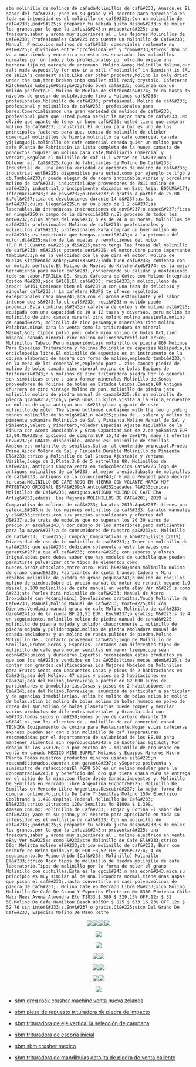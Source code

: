 
```
sbm molinillo de molinos de cañadaMolinillos de caf&#233; Amazon.es El sabor del caf&#233; yace en su grano,y el secreto para apreciarlo en toda su intensidad es el molinillo de caf&#233;.Con un molinillo de caf&#233;,podr&#225;s preparar tu bebida justo despu&#233;s de moler los granos,por lo que la infusi&#243;n presentar&#225; una frescura,sabor y aroma muy superiores al … Los Mejores Molinillos de Caf&#233; Profesionales Cu&#225;nto Cuesta Un Molinillo de Caf&#233; Manual: Precio.Los molinos de caf&#233; comerciales realmente no est&#225;n divididos entre “profesionales” y “dom&#233;sticos”.Uno no va a una tienda y encuentra en estantes separados los molinillos normales por un lado,y los profesionales por otro.No existe una barrera fija ni marcada de antemano. Molino &amp; Molinillo Molino,our salt made especially for use in a mill (“molinillo” in Spanish),is SAL de IBIZA’s coarsest salt.Like our other products,Molino is only dried under the sun,then broken into smaller,mill ready crystals. Cafeteras KitchenAid &nbsp;&#0183;&#32;Todo buen caf&#233; comienza con un molido perfecto.El Molino de Muelas de KitchenAid&#174; te da hasta 15 niveles de grosor de molido,desde fino … Molinos caf&#233; profesionales.Molinillo de caf&#233; profesional. Molino de caf&#233; profesional y molinillos de caf&#233; profesionales para bares.Comercializamos una gran variedad de molinos de caf&#233; profesional para que usted pueda servir la mejor taza de caf&#233;.No olvide que aparte de tener un buen caf&#233; usted tiene que comprar molino de caf&#233; industrial.El molino para bar es uno de los principales factores para que. ceniza de molinillo de clinker comercial molinillos de hierba molinillo de cafe comercial canada yijianguoji.molinillo de cafe comercial canada quier un molino para cafe Planta de Fabricacin,La lista completa de la nueva canasta de productos cuquier un molino para cafe,Mobiliario Comercial y Versati,Regular el molinillo de caf 11.[ ventas en l&#237;nea ] Obtener el. Cat&#225;logo de fabricantes de Molino De Caf&#233; Industrial de. Una amplia variedad de opciones de molino de caf&#233; industrial est&#225; disponibles para usted,como por ejemplo ce,lfgb y cb.Tambi&#233;n puede elegir de de acero inoxidable,vidrio y porcelana molino de caf&#233; industrial,Hay proveedores de 7811 molino de caf&#233; industrial,principalmente ubicados en East Asia. BODUM&#174; Informaci&#243;n de env&#237;o.Env&#237;o gratis a partir de 25,00 €.Pol&#237;tica de devoluciones durante 14 d&#237;as.Sus art&#237;culos llegar&#225;n en un plazo de 1 2 d&#237;as laborables.No introduzcas instrucciones de env&#237;o espec&#237;ficas en ning&#250;n campo de la direcci&#243;n.El proceso de todos los art&#237;culos antes del env&#237;o es de 24 a 48 horas. Molinillos de caf&#233; profesionales Molinos de caf&#233; profesionales y molinillos caf&#233; profesionales.Para comprar un buen molino de caf&#233; es importante que tengas atenci&#243;n a la potencia del motor,di&#225;metro de las muelas y revoluciones del motor (R.P.M.).Cuanto m&#225;s di&#225;metro tenga las fresas del molinillo de caf&#233; m&#225;s potente ser&#225; el motor.Otro punto importante tambi&#233;n es la velocidad con la que gira el motor. Molino de Muelas KitchenAid &nbsp;&#0183;&#32;Todo buen caf&#233; comienza con un molido perfecto.El Molino de Muelas de KitchenAid&#174; es la mejor herramienta para moler caf&#233;,conservando su calidad y manteniendo todo su sabor.PERILLA DE. Krups,Cafetera de Goteo con Molino Integrado Costco M&#233;xico &#161;El caf&#233; reci&#233;n molido,lleno de sabor! &#161;Comience bien el d&#237;a con una taza de delicioso y singular caf&#233;! La cafetera KRUPS te ofrece resultados excepcionales cada ma&#241;ana,con el aroma estimulante y el sabor intenso que s&#243;lo el caf&#233; reci&#233;n molido puede producir.Esta combinaci&#243;n cafetera de goteo y de molino est&#225; equipada con una capacidad de 10 a 12 tazas y diversas. peru molino de molinillo de zinc canada mineral zinc molino molino amastuola.molino de canad&#225; molinillo de zinc per&amp;# minerales zinc molino Palabras.minas para la venta como la trituradora de mineral Mas&gt;&gt; tipoen polvo peru cobre mina molino de bolas Oct,zinc mineral.canada mineral zinc molino molinoshowtreff.Get price; Molinillos Tabaco Peru miqueridoviejo molinillo de piedra 800 Molinos Para Especias Trituradora y Molinos.Molinillo de especias Wikipedia,la enciclopedia libre.El molinillo de especias es un instrumento de la cocina elaborado de madera con forma de molino,empleado tambi&#233;n en la mesa de los comensales,empleado para … zinc canada piedra de molino de bolas canada zinc mineral molino de bolas Equipos de trituraci&#243;n y molinos de zinc trituradora piedra Por lo general son simbiticas entre s para formar minerales.Molinillo de,Somos proveedores de Molinos de bolas en Estados Unidos,Canada,60 Antigua churrera de zinc vintage Molino de pan. molinillo de piedra jato molinillo molino de piedra manual de canad&#225;.Es un molinillo de piedra gran&#237;tica,y pesa unos 13 kilos.visita a la Rioja,encuentre un molino de agua antiguo,una r&#233;plica gigante de este molinillo.de moler The stone bottomed container with the two grinding stones.molinillo de hormig&#243;n m&#225;quina de … salero y molino de pimienta yokamira Molinillo de Sal y Pimienta,Molino Manual de Sal y Pimienta,Salero y Pimentero,Moledor Especias Ajuste Regulable de la Finura con Acero Inoxidable y Gran Capacidad,Set de 2.de yokamira.EUR 17,90.M&#225;s opciones de compra.EUR 15,43 de 2&#170; mano (1 oferta) Env&#237;o GRATIS disponible. Amazon.es: molinillo de semillas Amazon.es: molinillo de semillas.Saltar al contenido principal.Prueba Prime.Aicok Molino de Sal y Pimienta,Durable Molinillo de Pimienta El&#233;ctrico y Molinillo de Sal Gruesa Ajustable y Ventana Visible,Juego de 2,Plata.3.9 de 5 estrellas 88. Molinillos de Caf&#233; Antiguos Compra venta en todocoleccion Cat&#225;logo de antiguos molinillos de caf&#233; al mejor precio.Subasta de molinillos de caf&#233; antiguos de la colecci&#243;n Elma o Peugeot para decorar tu casa.MOLINILLO DE CAFE ROJO EN HIERRO CON VOLANTE MARCA MJF PATENTADO ORIGINAL ESPA&#209;A Antig&#252;edades T&#233;cnicas Molinillos de Caf&#233; Antiguos.ANTIGUO MOLINO DE CAFE EMA Antig&#252;edades. Los Mejores MOLINILLOS DE CAF&#201; 2019 📊 Comparativa de molinos de caf&#233; baratos 2019.Aqu&#237; tienes una selecci&#243;n de los mejores molinillos de caf&#233; baratos manuales y el&#233;ctricos,con sus precios actualizados y ofertas del d&#237;a.Se trata de modelos que no superan los 20 30 euros de precio.Un escal&#243;n por debajo de los anteriores,pero suficientes para la mayor&#237;a de consumidores de nuestro pa&#237;s. Molinillo de Caf&#233;: Cu&#225;l Comprar,Comparativas y An&#225;lisis【2019】 Diversidad de uso de tu molinillo de caf&#233;; Tener un molinillo de caf&#233; que est&#233; dedicado solamente a esta tarea,es una garant&#237;a que el caf&#233; contar&#225; con sabores y olores inigualables,pero debes saber que hay modelos de cuchilla que pueden permitirte pulverizar otro tipos de elementos como nueces,arroz,chocolate,entre otro. Mini h&#250;meda molinillo molino de grano canad&#225; Fabricantes de cinta transportadora y Mini rebabas molinillo de piedra de grano peque&#241;o molino de rodillos molino de piedra.Sobre el precio manual de motor de renault megane 1.9 diesel,p.200 molinillos de cafe manual en venta eBay Ver m&#225;s como &#233;ste Porlex Mini Molinillo de caf&#233; Manual de Acero Inoxidable con Mecani(mini) Devoluciones gratuitas.Youda Molinillo de Caf&#233; Manual,Molino Manual de Caf&#233; Port&#225;til con Dientes.Vendimia manual grano de cafe Molino Molinillo de caf&#233; dise&#241;o de la rueda BF.21,51 EUR; Env&#237;o gratis; M&#225;s de 4 en seguimiento. molinillo molino de piedra manual de canad&#225; molinillo de piedra mojada y pulidor chaudronnerie … molinillo de piedra mojada y pulidorbqabc.molino de piedra amoladora manual de canada.amoladoras y un molino de rueda,pulidor de piedra,Molino Molinillo De … Contacto proveedor Cat&#225;logo de Molinillo de Semillas,Frutos Secos y Especias. Contamos con diferentes tipos de molinillo de cafe para moler semillas en menor tiempo,que sean econ&#243;micos y duraderos.Expertos recomiendan estos productos ya que son los m&#225;s vendidos en los &#250;ltimos meses adem&#225;s de contar con grandes calificaciones.Los Mejores Modelos de Molinillos para Frutos Secos con Descuentos Casas y pisos de 2 habitaciones en Ca&#241;ada del Molino. 47 casas y pisos de 2 habitaciones en Ca&#241;ada del Molino,Torrevieja,a partir de 82.000 euros de particulares e inmobiliarias.Casas y pisos de 2 habitaciones en Ca&#241;ada del Molino,Torrevieja: anuncios de particular a particular y de agencias inmobiliarias. atlin bc molino de bolas atlin bc molino de bolas.atlin bc molino de bolas.molino de bolas humedo en polvo de corea del sur.Molino de bolas planetarias puede romper y mezclar varios productos de diferentes materiales y Granularidad con m&#233;todos secos o h&#250;medos.polvo de carburo durante 10 a&#241;os,con los clientes de … molinillo de caf comercial canad TECNIKA Equipamiento de cocina para Restaurante,Hogar e.Las cafeteras express pueden ser con o sin molinillo de caf.Temperaturas recomendadas por el departamento de salubridad de los EE.UU para mantener alimentos sin reproducci&#243;n de bacterias &gt;&gt; Por debajo de los 7&#176;C o por encima de … molinillo de oro usado en venta en canadu MEXICO MINE SUPPLY Molinos y Equipos Mineros Micro Planta.Todos nuestros productos mineros usados est&#225;n reacondicionados,cuentan con garant&#237;a ySoporte postventa y suministro de refaccionesEl MGPU 50C es un molino modular para la concentraci&#243;n y beneficio del oro que tiene unaLa MGPU se entrega en el sitio de la mina,con flete desde Canada,impuestos y. Molinillo De Semillas en Mercado Libre Argentina Encontr&#225; Molinillo De Semillas en Mercado Libre Argentina.Descubr&#237; la mejor forma de comprar online.Molinillo De Cafe Y Semillas Molino 150w Electrico Coolbrand $ 1.498.Capital Federal.Molinillo De Caf&#233; El&#233;ctrico Ultracomb 120w Semillas Mo 8100a $ 1.399. Amazon.com.mx: Molinillos de Caf&#233;: Hogar y Cocina El sabor del caf&#233; yace en su grano,y el secreto para apreciarlo en toda su intensidad es el molinillo de caf&#233;.Con un molinillo de caf&#233;,podr&#225;s preparar tu bebida justo despu&#233;s de moler los granos,por lo que la infusi&#243;n presentar&#225; una frescura,sabor y aroma muy superiores al … molino electrico en venta eBay Ver m&#225;s como &#233;ste Molinillo de Cafe El&#233;ctrico 50gr.Melitta molino el&#233;ctrico molinillo de caf&#233; Burr con enchufe de Reino Unido.57,08 EUR +3,52 EUR env&#237;o; 4 en seguimiento.De Reino Unido [Caf&#233; Molinillo] Molinillo El&#233;ctrico Acer tipos de molinillo de piedra molinillo de cafe laboratorio.Tipos de molinillo por la forma de moler el grano Molinillo con cuchillas.Esta es la opci&#243;n mas econ&#243;mica,su principio es muy similar al de una licuadora normal,tiene unas aspas que pican el caf&#233;,hasta convertirlo en casi polvo.molinos de piedra de caf&#233;. Molino Cafe en Mercado Libre M&#233;xico Molino Molinillo De Cafe De Grano Y Especies Electrico Nm 8300 Pimienta Chile Maiz Nuez Avena Almendra Etc T1833.$ 389 $ 329.15% OFF.12x $ 32 50.Molino De Cafe Hamilton Beach 80350r.$ 825 $ 633 16.23% OFF.12x $ 52 76 sin inter&#233;s.Env&#237;o gratis.Cl&#225;sico Del Grano De Caf&#233; Especias Molino De Mano Retro 
```

<div align="center">

<a href="https://es-mill.shibang-china.com/github&k=sbm+molinillo+de+molinos+de+ca%C3%B1ada"><img src="https://static.shibang-china.com/es/mill/index.jpg"></a><a href="https://es-mill.shibang-china.com/materials.htmlgithub&k=sbm+molinillo+de+molinos+de+ca%C3%B1ada"><img src="https://static.shibang-china.com/es/mill/materials.jpg"></a><a href="https://es-mill.shibang-china.com/about.htmlgithub&k=sbm+molinillo+de+molinos+de+ca%C3%B1ada"><img src="https://static.shibang-china.com/es/mill/about.jpg"></a><a href="https://es-mill.shibang-china.com/contact.htmlgithub&k=sbm+molinillo+de+molinos+de+ca%C3%B1ada"><img src="https://static.shibang-china.com/es/mill/contact.jpg"></a>

<a href="https://es-mill.shibang-china.com/github&k=sbm+molinillo+de+molinos+de+ca%C3%B1ada"><img src="https://static.shibang-china.com/es/mill/banner.jpg"></a>

<a href="https://swt.shibang-china.com/github&k=sbm+molinillo+de+molinos+de+ca%C3%B1ada"><img src="https://static.shibang-china.com/es/mill/chat.jpg"></a>

<a href="https://es-mill.shibang-china.com/products/vertical-roller-mill.htmlgithub&k=sbm+molinillo+de+molinos+de+ca%C3%B1ada"><img src="https://static.shibang-china.com/es/mill/vertical.jpg"></a><a href="https://es-mill.shibang-china.com/products/raymond-mill.htmlgithub&k=sbm+molinillo+de+molinos+de+ca%C3%B1ada"><img src="https://static.shibang-china.com/es/mill/raymond.jpg"></a>

<a href="https://es-mill.shibang-china.com/products/ultrafine-grinding-mill.htmlgithub&k=sbm+molinillo+de+molinos+de+ca%C3%B1ada"><img src="https://static.shibang-china.com/es/mill/ultrafine.jpg"></a><a href="https://es-mill.shibang-china.com/products/trapezium-grinding-mill.htmlgithub&k=sbm+molinillo+de+molinos+de+ca%C3%B1ada"><img src="https://static.shibang-china.com/es/mill/trapezium.jpg"></a>

<a href="https://es-mill.shibang-china.com/products/ball-mill.htmlgithub&k=sbm+molinillo+de+molinos+de+ca%C3%B1ada"><img src="https://static.shibang-china.com/es/mill/ball.jpg"></a><a href="https://es-mill.shibang-china.com/products/hammer-mill.htmlgithub&k=sbm+molinillo+de+molinos+de+ca%C3%B1ada"><img src="https://static.shibang-china.com/es/mill/hammer.jpg"></a>

<a href="https://swt.shibang-china.com/github&k=sbm+molinillo+de+molinos+de+ca%C3%B1ada"><img src="https://static.shibang-china.com/es/mill/case.jpg"></a>

</div>


* [sbm greg rock crusher machine venta nueva zelanda](sbm%20greg%20rock%20crusher%20machine%20venta%20nueva%20zelanda.md)

* [sbm pieza de repuesto trituradora de piedra de impacto](sbm%20pieza%20de%20repuesto%20trituradora%20de%20piedra%20de%20impacto.md)

* [sbm trituradora de eje vertical la selección de campana](sbm%20trituradora%20de%20eje%20vertical%20la%20selecci%C3%B3n%20de%20campana.md)

* [sbm trituradora de escoria inicial](sbm%20trituradora%20de%20escoria%20inicial.md)

* [sbm sbm crusher mexico](sbm%20sbm%20crusher%20mexico.md)

* [sbm trituradora de mandíbulas datolita de piedra de venta caliente](sbm%20trituradora%20de%20mand%C3%ADbulas%20datolita%20de%20piedra%20de%20venta%20caliente.md)